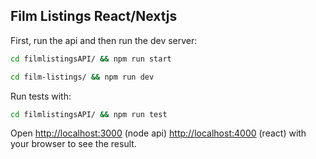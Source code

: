 ## Film Listings React/Nextjs

First, run the api and then run the dev server:

```bash
cd filmlistingsAPI/ && npm run start

cd film-listings/ && npm run dev
```


Run tests with:
```bash
cd filmlistingsAPI/ && npm run test

```


Open [http://localhost:3000](http://localhost:3000) (node api) [http://localhost:4000](http://localhost:4000) (react) with your browser to see the result.

